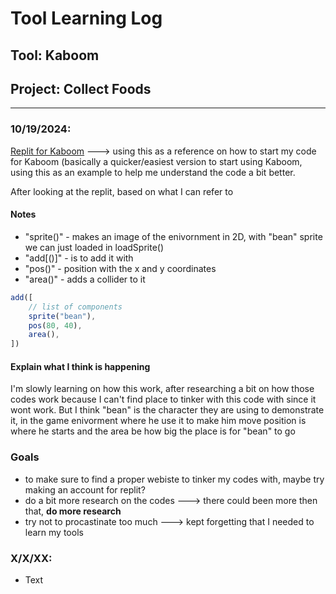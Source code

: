 # Tool Learning Log

## Tool: **Kaboom**

## Project: **Collect Foods**

---

### 10/19/2024:
[Replit for Kaboom](https://replit.com/@replit/Kaboom#code/main.ts) ---> using this as a reference on how to start my code for Kaboom (basically a quicker/easiest version to start using Kaboom, using this as an example to help me understand the code a bit better. 

After looking at the replit, based on what I can refer to
#### Notes
* "sprite()" - makes an image of the enivornment in 2D, with "bean" sprite we can just loaded in loadSprite()
* "add[()]" - is to add it with
* "pos()" - position with the x and y coordinates
* "area()" - adds a collider to it

``` js
add([
	// list of components
	sprite("bean"),
	pos(80, 40),
	area(),
])
```
#### Explain what I think is happening
I'm slowly learning on how this work, after researching a bit on how those codes work because I can't find place to tinker with this code with since it wont work.
But I think "bean" is the character they are using to demonstrate it, in the game enivorment where he use it to make him move
position is where he starts and the area be how big the place is for "bean" to go

### Goals
* to make sure to find a proper webiste to tinker my codes with, maybe try making an account for replit?
* do a bit more research on the codes ---> there could been more then that, **do more research**
* try not to procastinate too much ---> kept forgetting that I needed to learn my tools

### X/X/XX:
* Text


<!--
* Links you used today (websites, videos, etc)
* Things you tried, progress you made, etc
* Challenges, a-ha moments, etc
* Questions you still have
* What you're going to try next
-->
